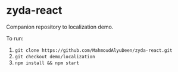 # zyda-react

Companion repository to localization demo.

To run:
1. `git clone https://github.com/MahmoudAlyuDeen/zyda-react.git`
2. `git checkout demo/localization`
3. `npm install && npm start`